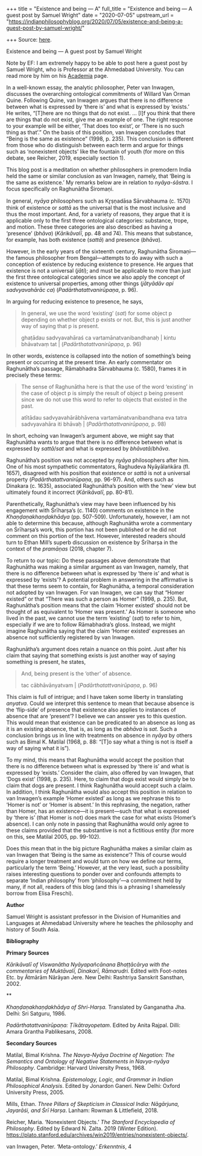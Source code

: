 +++
title = "Existence and being — A"
full_title = "Existence and being — A guest post by Samuel Wright"
date = "2020-07-05"
upstream_url = "https://indianphilosophyblog.org/2020/07/05/existence-and-being-a-guest-post-by-samuel-wright/"

+++
Source: [here](https://indianphilosophyblog.org/2020/07/05/existence-and-being-a-guest-post-by-samuel-wright/).

Existence and being — A guest post by Samuel Wright

Note by EF: I am extremely happy to be able to post here a guest post by
Samuel Wright, who is Professor at the Ahmedabad University. You can
read more by him on his
[Academia](https://ahduni.academia.edu/SamuelWright) page.

In a well-known essay, the analytic philosopher, Peter van Inwagen,
discusses the overarching ontological commitments of Willard Van Orman
Quine. Following Quine, van Inwagen argues that there is no difference
between what is expressed by ‘there is’ and what is expressed by
‘exists.’ He writes, “\[T\]here are no things that do not exist. …
\[I\]f you think that there are things that do not exist, give me an
example of one. The right response to your example will be either, ‘That
does too exist’, or ‘There is no such thing as that’.” On the basis of
this position, van Inwagen concludes that “Being is the same as
existence” (1998, p. 235). This conclusion is different from those who
do distinguish between each term and argue for things such as
‘nonexistent objects’ like the fountain of youth (for more on this
debate, see Reicher, 2019, especially section 1).

This blog post is a meditation on whether philosophers in premodern
India held the same or similar conclusion as van Inwagen, namely, that
‘Being is the same as existence.’ My remarks below are in relation to
*nyāya-śāstra*. I focus specifically on Raghunātha Śiromaṇi.

In general, *nyāya* philosophers such as Kr̥ṣṇadāsa Sārvabhauma (c. 1570)
think of existence or *sattā* as the universal that is the most
inclusive and thus the most important. And, for a variety of reasons,
they argue that it is applicable only to the first three ontological
categories: substance, trope, and motion. These three categories are
also described as having a ‘presence’ (*bhāva*) (*Kārikāvalī*, pp. 48
and 74). This means that substance, for example, has both existence
(*sattā*) and presence (*bhāva*).

However, in the early years of the sixteenth century, Raghunātha
Śiromaṇi—the famous philosopher from Bengal—attempts to do away with
such a conception of existence by reducing existence to presence. He
argues that existence is not a universal (*jāti*); and must be
applicable to more than just the first three ontological categories
since we also apply the concept of existence to universal properties,
among other things (*jātyādāv api sadvyavahārāc ca*)
(*Padārthatattvanirūpaṇa*, p. 96).

In arguing for reducing existence to presence, he says,

> In general, we use the word ‘existing’ (*sat*) for some object p
> depending on whether object p exists or not. But, this is just another
> way of saying that p is present.
>
> ghaṭādau sadvyavahāraś ca vartamānatvanibandhanaḥ \| kintu bhāvatvaṃ
> tat \| (*Padārthatattvanirūpaṇa*, p. 96)

In other words, existence is collapsed into the notion of something’s
being present or occurring at the present time. An early commentator on
Raghunātha’s passage, Rāmabhadra Sārvabhauma (c. 1580), frames it in
precisely these terms:

> The sense of Raghunātha here is that the use of the word ‘existing’ in
> the case of object p is simply the result of object p being present
> since we do not use this word to refer to objects that existed in the
> past.
>
> atītādau sadvyavahārābhāvena vartamānatvanibandhana eva tatra
> sadvyavahāra iti bhāvaḥ \| (*Padārthatattvanirūpaṇa*, p. 98)

In short, echoing van Inwagen’s argument above, we might say that
Raghunātha wants to argue that there is no difference between what is
expressed by *sattā*/*sat* and what is expressed by *bhāvatā*/*bhāva*.

Raghunātha’s position was not accepted by *nyāya* philosophers after
him. One of his most sympathetic commentators, Raghudeva Nyāyālaṅkāra
(fl. 1657), disagreed with his position that existence or *sattā* is not
a universal property (*Padārthatattvanirūpaṇa*, pp. 96-97). And, others
such as Dinakara (c. 1635), associated Raghunātha’s position with the
‘new’ view but ultimately found it incorrect (*Kārikāvalī*, pp. 80-81).

Parenthetically, Raghunātha’s view may have been influenced by his
engagement with Śrīharṣa’s (c. 1140) comments on existence in the
*Khaṇḍaṇakhaṇḍakhādya* (pp. 507-509). Unfortunately, however, I am not
able to determine this because, although Raghunātha wrote a commentary
on Śrīharṣa’s work, this portion has not been published or he did not
comment on this portion of the text. However, interested readers should
turn to Ethan Mill’s superb discussion on existence by Śrīharṣa in the
context of the *pramāṇas* (2018, chapter 7).

To return to our topic: Do these passages above demonstrate that
Raghunātha was making a similar argument as van Inwagen, namely, that
there is no difference between what is expressed by ‘there is’ and what
is expressed by ‘exists’? A potential problem in answering in the
affirmative is that these terms seem to contain, for Raghunātha, a
temporal consideration not adopted by van Inwagen. For van Inwagen, we
can say that “Homer existed” or that “There was such a person as Homer”
(1998, p. 235). But, Raghunātha’s position means that the claim ‘Homer
existed’ should not be thought of as equivalent to ‘Homer was present.’
As Homer is someone who lived in the past, we cannot use the term
‘existing’ (*sat*) to refer to him, especially if we are to follow
Rāmabhadra’s gloss. Instead, we might imagine Raghunātha saying that the
claim ‘Homer existed’ expresses an absence not sufficiently registered
by van Inwagen.

Raghunātha’s argument does retain a nuance on this point. Just after his
claim that saying that something exists is just another way of saying
something is present, he states,

> And, being present is the ‘other’ of absence.
>
> tac cābhāvānyatvam \| (*Padārthatattvanirūpaṇa*, p. 96)

This claim is full of intrigue; and I have taken some liberty in
translating *anyatva*. Could we interpret this sentence to mean that
because absence is the ‘flip-side’ of presence that existence also
applies to instances of absence that are ‘present’? I believe we can
answer yes to this question. This would mean that existence can be
predicated to an absence as long as it is an existing absence, that is,
as long as the *abhāva* is *sat*. Such a conclusion brings us in line
with treatments on absence in *nyāya* by others such as Bimal K. Matilal
(1968, p. 88: “\[T\]o say what a thing is not is itself a way of saying
what it is”).

To my mind, this means that Raghunātha would accept the position that
there is no difference between what is expressed by ‘there is’ and what
is expressed by ‘exists.’ Consider the claim, also offered by van
Inwagen, that ‘Dogs exist’ (1998, p. 235). Here, to claim that dogs
exist would simply be to claim that dogs are present. I think Raghunātha
would accept such a claim. In addition, I think Raghunātha would also
accept this position in relation to van Inwagen’s example ‘Homer
existed’ as long as we rephrase this to ‘Homer is not’ or ‘Homer is
absent.’ In this rephrasing, the negation, rather than Homer, has an
existence—it is present—such that what is expressed by ‘there is’ (that
Homer is not) does mark the case for what exists (Homer’s absence). I
can only note in passing that Raghunātha would only agree to these
claims provided that the substantive is not a fictitious entity (for
more on this, see Matilal 2005, pp. 99-102).

Does this mean that in the big picture Raghunātha makes a similar claim
as van Inwagen that ‘Being is the same as existence’? This of course
would require a longer treatment and would turn on how we define our
terms, particularly the term ‘Being.’ However, at the very least, such a
possibility raises interesting questions to ponder over and confounds
attempts to separate ‘Indian philosophy’ from ‘philosophy’—a commitment
held by many, if not all, readers of this blog (and this is a phrasing I
shamelessly borrow from Elisa Freschi).

**Author**

Samuel Wright is assistant professor in the Division of Humanities and
Languages at Ahmedabad University where he teaches the philosophy and
history of South Asia.

**Bibliography**

**Primary Sources**

*Kārikāvalī of Viswanātha Nyāyapañcānana Bhaṭṭācārya with the
commentaries of Muktāvalī, Dinakarī, Rāmarudri.* Edited with Foot-notes
Etc. by Ātmārām Nārāyan Jere. New Delhi: Rashtriya Sanskrit Sansthan,
2002.

**

*Khaṇḍaṇakhaṇḍakhādya of Shri-Harṣa.* Translated by Ganganatha Jha.
Delhi: Sri Satguru, 1986.

*Padārthatattvanirūpaṇa:* *Ṭīkātrayopetam*. Edited by Anita Rajpal.
Dilli: Amara Grantha Pablikesans, 2008.

**Secondary Sources**

Matilal, Bimal Krishna. *The Navya-Nyāya Doctrine of Negation: The
Semantics and Ontology of Negative Statements in Navya-nyāya
Philosophy*. Cambridge: Harvard University Press, 1968.

Matilal, Bimal Krishna. *Epistemology, Logic, and Grammar in Indian
Philosophical Analysis*. Edited by Jonardon Ganeri. New Delhi: Oxford
University Press, 2005.

Mills, Ethan. *Three Pillars of Skepticism in Classical India:
Nāgārjuna, Jayarāśi, and Śrī Harṣa*. Lanham: Rowman & Littlefield, 2018.

Reicher, Maria. ‘Nonexistent Objects.’ *The Stanford Encyclopedia of
Philosophy*. Edited by Edward N. Zalta. 2019 (Winter Edition).
<https://plato.stanford.edu/archives/win2019/entries/nonexistent-objects/>.

van Inwagen, Peter. ‘Meta-ontology.’ *Erkenntnis*, 4
